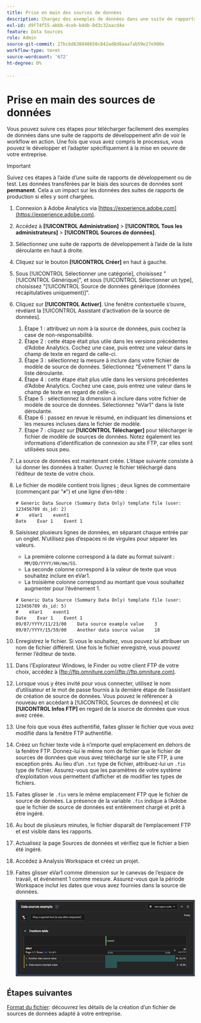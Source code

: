 ```yaml
---
title: Prise en main des sources de données
description: Chargez des exemples de données dans une suite de rapports de développement.
exl-id: d9f74f55-abbb-4ceb-b4db-8d3c32aacd4a
feature: Data Sources
role: Admin
source-git-commit: 27bcbd638848650c842ad8d8aaa7ab59e27e900e
workflow-type: tm+mt
source-wordcount: '672'
ht-degree: 0%

---
```


# Prise en main des sources de données

Vous pouvez suivre ces étapes pour télécharger facilement des exemples de données dans une suite de rapports de développement afin de voir le workflow en action. Une fois que vous avez compris le processus, vous pouvez le développer et l’adapter spécifiquement à la mise en oeuvre de votre entreprise.

>[!IMPORTANT]
>
>Suivez ces étapes à l’aide d’une suite de rapports de développement ou de test. Les données transférées par le biais des sources de données sont **permanent**. Cela a un impact sur les données des suites de rapports de production si elles y sont chargées.

1. Connexion à Adobe Analytics via [https://experience.adobe.com](https://experience.adobe.com).
1. Accédez à **[!UICONTROL Administration]** > **[!UICONTROL Tous les administrateurs]** > **[!UICONTROL Sources de données]**.
1. Sélectionnez une suite de rapports de développement à l’aide de la liste déroulante en haut à droite.
1. Cliquez sur le bouton **[!UICONTROL Créer]** en haut à gauche.
1. Sous [!UICONTROL Sélectionner une catégorie], choisissez &quot;[!UICONTROL Générique]&quot;, et sous [!UICONTROL Sélectionner un type], choisissez &quot;[!UICONTROL Source de données générique (données récapitulatives uniquement)]&quot;.
1. Cliquez sur **[!UICONTROL Activer]**. Une fenêtre contextuelle s’ouvre, révélant la [!UICONTROL Assistant d’activation de la source de données].
   1. Étape 1 : attribuez un nom à la source de données, puis cochez la case de non-responsabilité.
   1. Étape 2 : cette étape était plus utile dans les versions précédentes d’Adobe Analytics. Cochez une case, puis entrez une valeur dans le champ de texte en regard de celle-ci.
   1. Étape 3 : sélectionnez la mesure à inclure dans votre fichier de modèle de source de données. Sélectionnez &quot;Événement 1&quot; dans la liste déroulante.
   1. Étape 4 : cette étape était plus utile dans les versions précédentes d’Adobe Analytics. Cochez une case, puis entrez une valeur dans le champ de texte en regard de celle-ci.
   1. Étape 5 : sélectionnez la dimension à inclure dans votre fichier de modèle de source de données. Sélectionnez &quot;eVar1&quot; dans la liste déroulante.
   1. Étape 6 : passez en revue le résumé, en indiquant les dimensions et les mesures incluses dans le fichier de modèle.
   1. Etape 7 : cliquez sur **[!UICONTROL Télécharger]** pour télécharger le fichier de modèle de sources de données. Notez également les informations d’identification de connexion au site FTP, car elles sont utilisées sous peu.
1. La source de données est maintenant créée. L’étape suivante consiste à lui donner les données à traiter. Ouvrez le fichier téléchargé dans l’éditeur de texte de votre choix.
1. Le fichier de modèle contient trois lignes ; deux lignes de commentaire (commençant par &quot;`#`&quot;) et une ligne d’en-tête :

   ```text
   # Generic Data Source (Summary Data Only) template file (user: 123456789 ds_id: 2)
   #    eVar1    event1
   Date    Evar 1    Event 1
   ```

1. Saisissez plusieurs lignes de données, en séparant chaque entrée par un onglet. N’utilisez pas d’espaces ni de virgules pour séparer les valeurs.
   * La première colonne correspond à la date au format suivant : `MM/DD/YYYY/HH/mm/SS`.
   * La seconde colonne correspond à la valeur de texte que vous souhaitez inclure en eVar1.
   * La troisième colonne correspond au montant que vous souhaitez augmenter pour l’événement 1.

   ```text
   # Generic Data Source (Summary Data Only) template file (user: 123456789 ds_id: 5)
   #    eVar1    event1
   Date    Evar 1    Event 1
   09/07/YYYY/11/23/00    Data source example value    3
   09/07/YYYY/15/59/00    Another data source value    18
   ```

1. Enregistrez le fichier. Si vous le souhaitez, vous pouvez lui attribuer un nom de fichier différent. Une fois le fichier enregistré, vous pouvez fermer l’éditeur de texte.
1. Dans l’Explorateur Windows, le Finder ou votre client FTP de votre choix, accédez à [ftp://ftp.omniture.com](ftp://ftp.omniture.com).
1. Lorsque vous y êtes invité pour vous connecter, utilisez le nom d’utilisateur et le mot de passe fournis à la dernière étape de l’assistant de création de source de données. Vous pouvez le référencer à nouveau en accédant à [!UICONTROL Sources de données] et clic **[!UICONTROL Infos FTP]** en regard de la source de données que vous avez créée.
1. Une fois que vous êtes authentifié, faites glisser le fichier que vous avez modifié dans la fenêtre FTP authentifié.
1. Créez un fichier texte vide à n’importe quel emplacement en dehors de la fenêtre FTP. Donnez-lui le même nom de fichier que le fichier de sources de données que vous avez téléchargé sur le site FTP, à une exception près. Au lieu d’un `.txt` type de fichier, attribuez-lui un `.fin` type de fichier. Assurez-vous que les paramètres de votre système d’exploitation vous permettent d’afficher et de modifier les types de fichiers.
1. Faites glisser le `.fin` vers le même emplacement FTP que le fichier de source de données. La présence de la variable `.fin` indique à l’Adobe que le fichier de source de données est entièrement chargé et prêt à être ingéré.
1. Au bout de plusieurs minutes, le fichier disparaît de l’emplacement FTP et est visible dans les rapports.
1. Actualisez la page Sources de données et vérifiez que le fichier a bien été ingéré.
1. Accédez à Analysis Workspace et créez un projet.
1. Faites glisser eVar1 comme dimension sur le canevas de l’espace de travail, et événement 1 comme mesure. Assurez-vous que la période Workspace inclut les dates que vous avez fournies dans la source de données.

   ![Exemple de rapport](assets/success-report.png)

## Étapes suivantes

[Format du fichier](file-format.md): découvrez les détails de la création d’un fichier de sources de données adapté à votre entreprise.
